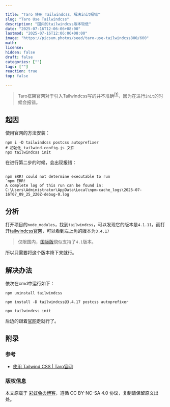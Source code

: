 ```yaml
---

title: "Taro 使用 Tailwindcss，解决init报错"
slug: "Taro Use Tailwindcss"
description: "国内的tailwindcss版本较低"
date: "2025-07-16T12:06:06+08:00"
lastmod: "2025-07-16T12:06:06+08:00"
image: "https://picsum.photos/seed/taro-use-tailwindcss800/600"
math: 
license: 
hidden: false
draft: false 
categories: [""]
tags: [""]
reaction: true
top: false

---
```


> Taro框架官网对于引入Tailwindcss写的并不准确<sup>[[1]](#参考)</sup>，因为在进行`init`的时候会报错。

## 起因

使用官网的方法安装：

```
npm i -D tailwindcss postcss autoprefixer
# 初始化 tailwind.config.js 文件
npx tailwindcss init
```

在进行第二步的时候，会出现报错：
```

npm ERR! could not determine executable to run
`npm ERR!
A complete log of this run can be found in: C:\Users\Administrator\AppData\Local\npm-cache_logs\2025-07-16T07_09_25_220Z-debug-0.log
```

## 分析

打开项目的`node_modules`，找到`tailwindcss`，可以发现它的版本是`4.1.11`，而打开[tailwindcss官网](https://www.tailwindcss.cn/docs/installation)，可以看到左上角的版本为`3.4.17`

> 仅限国内，[国际版](https://tailwindcss.com/)貌似支持了`4.1`版本。

所以只需要将这个版本降下来就行。

## 解决办法

依次在cmd中运行如下：

```
npm uninstall tailwindcss

npm install -D tailwindcss@3.4.17 postcss autoprefixer

npx tailwindcss init
```

后边的跟着[官网](https://nervjs.github.io/taro-docs/docs/tailwindcss)走就行了。

## 附录

### 参考

- [使用 Tailwind CSS | Taro官网](https://nervjs.github.io/taro-docs/docs/tailwindcss)

### 版权信息

本文原载于 [彩虹兔の博客](https://cai-hong-tu-blog.pages.dev/)，遵循 CC BY-NC-SA 4.0 协议，复制请保留原文出处。
